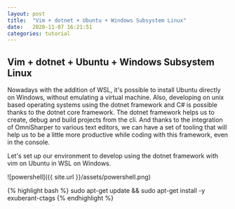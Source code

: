 ```yaml
---
layout: post
title:  "Vim + dotnet + Ubuntu + Windows Subsystem Linux"
date:   2020-11-07 16:21:51
categories: tutorial
---
```

## Vim + dotnet + Ubuntu + Windows Subsystem Linux

Nowadays with the addition of WSL, it's possible to install Ubuntu directly on Windows, without emulating a virtual machine. Also, developing on unix based operating systems using the dotnet framework and C# is possible thanks to the dotnet core framework. The dotnet framework helps us to create, debug and build projects from the cli. And thanks to the integration of OmniSharper to various text editors, we can have a set of tooling that will help us to be a little more productive while coding with this framework, even in the console.

Let's set up our environment to develop using the dotnet framework with vim on Ubuntu in WSL on Windows. 

![powershell]({{ site.url }}/assets/powershell.png)

{% highlight bash %}
sudo apt-get update && sudo apt-get install -y exuberant-ctags
{% endhighlight %}

